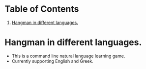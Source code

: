 
# Table of Contents

1.  [Hangman in different languages.](#orgb3575d5)


<a id="orgb3575d5"></a>

# Hangman in different languages.

-   This is a command line natural language learning game.
-   Currently supporting English and Greek.

